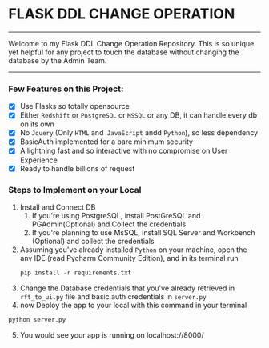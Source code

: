 # FLASK DDL CHANGE OPERATION
----

Welcome to my Flask DDL Change Operation Repository. 
This is so unique yet helpful for any project to touch the database without changing the database by the Admin Team.

___

###  Few Features on this Project:

- [x] Use Flasks so totally opensource
- [x] Either ```Redshift``` or ```PostgreSQL``` or ```MSSQL``` or any DB, it can handle every db on its own
- [x] No ```Jquery``` (Only ```HTML``` and``` JavaScript``` andd ```Python```), so less dependency
- [x] BasicAuth implemented for a bare minimum security
- [x] A lightning fast and so interactive with no compromise on User Experience
- [x] Ready to handle billions of request

### Steps to Implement on your Local

1. Install and Connect DB
   1. If you're using PostgreSQL, install PostGreSQL and PGAdmin(Optional) and Collect the credentials
   2. If you're planning to use MsSQL, install SQL Server and Workbench (Optional) and collect the credentials
2. Assuming you've already installed ```Python``` on your machine, open the any IDE (read Pycharm Community Edition), and in its terminal run 
   ```python
   pip install -r requirements.txt
   ```
3. Change the Database credentials that you've already retrieved in ```rft_to_ui.py``` file and basic auth credentials in ```server.py```
4. now Deploy the app to your local with this command in your terminal
```python
python server.py
```
5. You would see your app is running on localhost://8000/
   